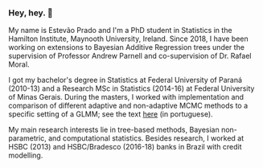 ### Hey, hey. 👋

My name is Estevão Prado and I'm a PhD student in Statistics in the Hamilton Institute, Maynooth University, Ireland. Since 2018, I have been working on extensions to Bayesian Additive Regression trees under the supervision of Professor Andrew Parnell and co-supervision of Dr. Rafael Moral.

I got my bachelor's degree in Statistics at Federal University of Paraná (2010-13) and a Research MSc in Statistics (2014-16) at Federal University of Minas Gerais. During the masters, I worked with implementation and comparison of different adaptive and non-adaptive MCMC methods to a specific setting of a GLMM; see the text [here](https://repositorio.ufmg.br/bitstream/1843/BUBD-A9ZGXY/1/principal.pdf) (in portuguese).

My main research interests lie in tree-based methods, Bayesian non-parametric, and computational statistics. Besides research, I worked at HSBC (2013) and HSBC/Bradesco (2016-18) banks in Brazil with credit modelling. 

<!--
bla bla bla
-->
